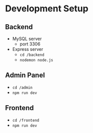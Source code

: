 # Development Setup

## Backend

- MySQL server
  - port 3306
- Express server
  - `cd /backend`
  - `nodemon node.js`
 
## Admin Panel
  - `cd /admin`
  - `npm run dev`

## Frontend
  - `cd /frontend`
  - `npm run dev`
  
 
# 
